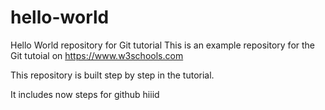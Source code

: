 # hello-world
Hello World repository for Git tutorial
This is an example repository for the Git tutoial on https://www.w3schools.com

This repository is built step by step in the tutorial.

It includes now steps for github
hiiid
